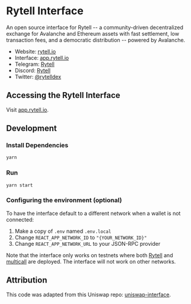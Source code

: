# Rytell Interface

An open source interface for Rytell -- a community-driven decentralized exchange for Avalanche and Ethereum assets with fast settlement, low transaction fees, and a democratic distribution -- powered by Avalanche.

- Website: [rytell.io](https://rytell.io/)
- Interface: [app.rytell.io](https://app.rytell.io)
- Telegram: [Rytell](https://t.me/rytelldex)
- Discord: [Rytell](https://discord.gg/bZ9bBxbjR9)
- Twitter: [@rytelldex](https://twitter.com/rytelldex)

## Accessing the Rytell Interface

Visit [app.rytell.io](https://app.rytell.io).

## Development

### Install Dependencies

```bash
yarn
```

### Run

```bash
yarn start
```

### Configuring the environment (optional)

To have the interface default to a different network when a wallet is not connected:

1. Make a copy of `.env` named `.env.local`
2. Change `REACT_APP_NETWORK_ID` to `"{YOUR_NETWORK_ID}"`
3. Change `REACT_APP_NETWORK_URL` to your JSON-RPC provider

Note that the interface only works on testnets where both
[Rytell](https://github.com/rytelldex/exchange-contracts) and
[multicall](https://github.com/makerdao/multicall) are deployed.
The interface will not work on other networks.

## Attribution

This code was adapted from this Uniswap repo: [uniswap-interface](https://github.com/Uniswap/uniswap-interface).
